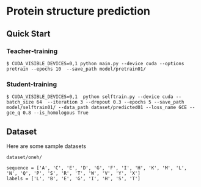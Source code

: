 # Protein structure prediction

## Quick Start

### Teacher-training

```python-repl
$ CUDA_VISIBLE_DEVICES=0,1 python main.py --device cuda --options pretrain --epochs 10  --save_path model/pretrain01/
```

### Student-training

```python-repl
$ CUDA_VISIBLE_DEVICES=0,1  python selftrain.py --device cuda --batch_size 64  --iteration 3 --dropout 0.3 --epochs 5 --save_path model/selftrain01/ --data_path dataset/predicted01 --loss_name GCE --gce_q 0.8 --is_homologous True
```

## Dataset

Here are some sample datasets

```python-repl
dataset/oneh/
```

```python-repl
sequence = ['A', 'C', 'E', 'D', 'G', 'F', 'I', 'H', 'K', 'M', 'L', 'N', 'Q', 'P', 'S', 'R', 'T', 'W', 'V', 'Y', 'X']
labels = ['L', 'B', 'E', 'G', 'I', 'H', 'S', 'T']
```
